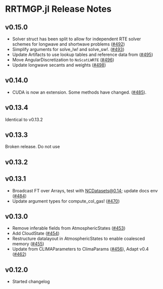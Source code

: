 RRTMGP.jl Release Notes
========================

v0.15.0
------
- Solver struct has been split to allow for independent RTE solver schemes for longwave and shortwave problems ([#492]((https://github.com/CliMA/RRTMGP.jl/pull/492)))
- Simplify arguments for solve_lw! and solve_sw!. ([#493]((https://github.com/CliMA/RRTMGP.jl/pull/493)))
- Update Artifacts to use lookup tables and reference data from ([#495]((https://github.com/CliMA/RRTMGP.jl/pull/495)))
- Move AngularDiscretization to `NoScatLWRTE` ([#496]((https://github.com/CliMA/RRTMGP.jl/pull/496)))
- Update longwave secants and weights ([#498]((https://github.com/CliMA/RRTMGP.jl/pull/498)))

v0.14.0
------

- CUDA is now an extension. Some methods have changed.
  ([#485](https://github.com/CliMA/RRTMGP.jl/pull/485)).

v0.13.4
------

Identical to v0.13.2

v0.13.3
------

Broken release. Do not use

v0.13.2
------

v0.13.1
------
- Broadcast FT over Arrays, test with NCDatasets@0.14; update docs env ([#484](https://github.com/CliMA/RRTMGP.jl/pull/484))
- Update argument types for compute_col_gas! ([#470](https://github.com/CliMA/RRTMGP.jl/pull/470))

v0.13.0
------
- Remove inferable fields from AtmosphericStates ([#453](https://github.com/CliMA/RRTMGP.jl/pull/453))
- Add CloudState ([#454](https://github.com/CliMA/RRTMGP.jl/pull/454))
- Restructure datalayout in AtmosphericStates to enable coalesced memory ([#455](https://github.com/CliMA/RRTMGP.jl/pull/455))
- Update from CLIMAParameters to ClimaParams ([#456](https://github.com/CliMA/RRTMGP.jl/pull/456)), Adapt v0.4 ([#462](https://github.com/CliMA/RRTMGP.jl/pull/462))

v0.12.0
------
- Started changelog
